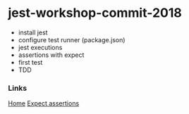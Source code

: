 # jest-workshop-commit-2018

 - install jest
 - configure test runner (package.json)
 - jest executions
 - assertions with expect
 - first test
 - TDD

### Links

[Home](https://jestjs.io/)
[Expect assertions](https://jestjs.io/docs/en/expect)

